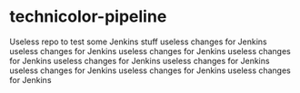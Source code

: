 # technicolor-pipeline
Useless repo to test some Jenkins stuff
useless changes for Jenkins
useless changes for Jenkins
useless changes for Jenkins
useless changes for Jenkins
useless changes for Jenkins
useless changes for Jenkins
useless changes for Jenkins
useless changes for Jenkins
useless changes for Jenkins
